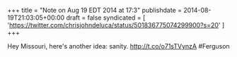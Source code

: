 +++
title = "Note on Aug 19 EDT 2014 at 17:3"
publishdate = 2014-08-19T21:03:05+00:00
draft = false
syndicated = [ 'https://twitter.com/chrisjohndeluca/status/501836775074299900?s=20' ]
+++

Hey Missouri, here's another idea: sanity. http://t.co/o71sTVynzA #Ferguson

